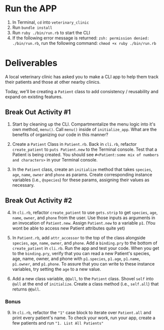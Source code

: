 # Run the APP
1. In Terminal, `cd` into `veterinary_clinic`
2. Run `bundle install`
3. Run  `ruby ./bin/run.rb` to start the CLI
4. If the following error message is returned: `zsh: permission denied: ./bin/run.rb`, run the following command: `chmod +x ruby ./bin/run.rb`

# Deliverables 
A local veterinary clinic has asked you to make a CLI app to help them track their patients and those at other nearby clinics.

Today, we'll be creating a `Patient` class to add consistency / reusability and expand on existing features.

## Break Out Activity #1

1. Start by cleaning up the CLI. Compartmentalize the menu logic into it's own method, `menu()`. Call `menu()` inside of `initialize_app`. What are the benefits of organizing our code in this manner?

2. Create a `Patient` Class in `Patient.rb`. Back in `cli.rb`, refactor `create_patient` to `puts Patient.new` to the Terminal console. Test that a Patient is being created. You should see `#<Patient:some mix of numbers and characters>` in your Terminal console.

3. In the `Patient` class, create an `initialize` method that takes `species`, `age`, `name`, `owner` and `phone`  as params. Create corresponding instance variables (i.e., `@species`) for these params, assigning their values as necessary.

## Break Out Activity #2

4. In `cli.rb`, refactor `create_patient` to use `gets.strip` to get `species`, `age`, `name`, `owner`, and `phone` from the user. Use those inputs as arguments in an invocation of `Patient.new`. Assign `Patient.new` to a variable `p1`. (You wont be able to access new Patient attributes quite yet)

5. In `Patient.rb`, add `attr_accessor` to the top of the class alongside `species`, `age`, `name`, `owner`, and `phone`. Add a `binding.pry` to the bottom of `create_patient` in `cli.rb`. Run the app and test your code. When you get to the `binding.pry`, verify that you can read a new Patient's species, age, name, owner, and phone with `p1.species`, `p1.age`, `p1.name`, `p1.owner`, and `p1.phone`. To assure that you can write to these instance variables, try setting the `age` to a new value.

6. Add a new class variable, `@@all`, to the `Patient` class. Shovel `self` into `@all` at the end of `initialize`. Create a class method (i.e., `self.all`) that returns `@@all`.

### Bonus

9. In `cli.rb`, refactor the `"1"` case block to iterate over `Patient.all` and print every patient's name. To check your work,  run your app, create a few patients and run `"1. List All Patients"`